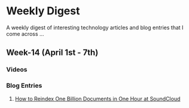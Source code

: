 # Weekly Digest
A weekly digest of interesting technology articles and blog entries that I come across ...
## Week-14 (April 1st - 7th)
### Videos
### Blog Entries
1. [How to Reindex One Billion Documents in One Hour at SoundCloud](https://developers.soundcloud.com/blog/how-to-reindex-1-billion-documents-in-1-hour-at-soundcloud)

